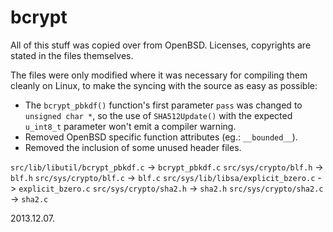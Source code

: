 bcrypt
======

All of this stuff was copied over from OpenBSD. Licenses, copyrights are stated
in the files themselves.

The files were only modified where it was necessary for compiling them cleanly
on Linux, to make the syncing with the source as easy as possible:

* The `bcrypt_pbkdf()` function's first parameter `pass` was changed to
  `unsigned char *`, so the use of `SHA512Update()` with the expected
  `u_int8_t` parameter won't emit a compiler warning.
* Removed OpenBSD specific function attributes (eg.: `__bounded__`).
* Removed the inclusion of some unused header files.

`src/lib/libutil/bcrypt_pbkdf.c` -> `bcrypt_pbkdf.c`
`src/sys/crypto/blf.h` -> `blf.h`
`src/sys/crypto/blf.c` -> `blf.c`
`src/sys/lib/libsa/explicit_bzero.c` -> `explicit_bzero.c`
`src/sys/crypto/sha2.h` -> `sha2.h`
`src/sys/crypto/sha2.c` -> `sha2.c`

2013.12.07.
